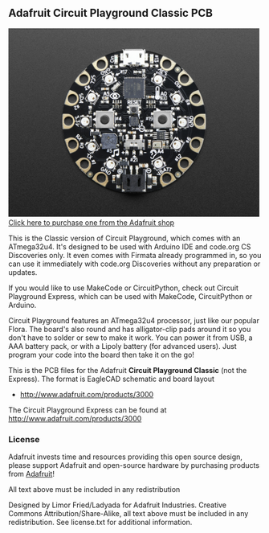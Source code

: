 ## Adafruit Circuit Playground Classic PCB
<a href="http://www.adafruit.com/products/3000"><img src="assets/image.jpg?raw=true" width="500px"><br/>
Click here to purchase one from the Adafruit shop</a>

This is the Classic version of Circuit Playground, which comes with an ATmega32u4. It's designed to be used with Arduino IDE and code.org CS Discoveries only. It even comes with Firmata already programmed in, so you can use it immediately with code.org Discoveries without any preparation or updates.

If you would like to use MakeCode or CircuitPython, check out Circuit Playground Express, which can be used with MakeCode, CircuitPython or Arduino.

Circuit Playground features an ATmega32u4 processor, just like our popular Flora. The board's also round and has alligator-clip pads around it so you don't have to solder or sew to make it work. You can power it from USB, a AAA battery pack, or with a Lipoly battery (for advanced users). Just program your code into the board then take it on the go!

This is the PCB files for the Adafruit **Circuit Playground Classic** (not the Express). The format is EagleCAD schematic and board layout
- http://www.adafruit.com/products/3000

The Circuit Playground Express can be found at http://www.adafruit.com/products/3000

### License

Adafruit invests time and resources providing this open source design, please support Adafruit and open-source hardware by purchasing products from [Adafruit](https://www.adafruit.com)!

All text above must be included in any redistribution

Designed by Limor Fried/Ladyada for Adafruit Industries.
Creative Commons Attribution/Share-Alike, all text above must be included in any redistribution. 
See license.txt for additional information.
